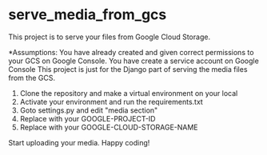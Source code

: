 # serve_media_from_gcs

This project is to serve your files from Google Cloud Storage.

*Assumptions:
You have already created and given correct permissions to your GCS on Google Console.
You have create a service account on Google Console
This project is just for the Django part of serving the media files from the GCS. 

1) Clone the repository and make a virtual environment on your local
2) Activate your environment and run the requirements.txt
3) Goto settings.py and edit "media section"
4) Replace <YOUR-GOOGLE-PROJECT-ID> with your GOOGLE-PROJECT-ID
5) Replace <YOUR-GOOGLE-CLOUD-STORAGE-NAME> with your GOOGLE-CLOUD-STORAGE-NAME

Start uploading your media.
Happy coding!